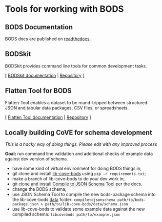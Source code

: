 # Tools for working with BODS

## BODS Documentation

BODS docs are published on [readthedocs](http://standard.openownership.org).

## BODSkit
BODSkit provides command line tools for common development tasks.

[ [BODSkit documentation](https://bodskit.readthedocs.io/en/master/cli.html) | [Repository](https://github.com/openownership/bodskit) ]

## Flatten Tool for BODS
Flatten-Tool enables a dataset to be round-tripped between structured JSON and tabular data packages, CSV files, or spreadsheets.

[ [Flatten Tool documentation](https://flatten-tool.readthedocs.io/en/latest/usage-bods/) | [Repository](https://github.com/OpenDataServices/flatten-tool) ]

## Locally building CoVE for schema development
_This is a hacky way of doing things. Please edit with any improved process_

**Goal:** run command line validation and additional checks of example data against dev version of schema.  

* have some kind of virtual environment for doing BODS things in;
* git clone and install [lib-cove-bods]() using `pip -r requirements.txt`;
* make a branch of lib-cove-bods to do your dev work in;
* git clone and install [Compile to JSON Schema Tool](https://github.com/OpenDataServices/compile-to-json-schema) per the docs.
* change the BODS schema;
* use JSON Schema Tool to compile the new bods-package schema into the lib-cove-bods [data](https://github.com/openownership/lib-cove-bods/tree/master/data) folder: `compiletojsonschema path/to/bods-package.json > path/to/lib-cove-bods/data/schema.json`
* use lib-cove-bods to validate some example data against the new compiled schema: `libcovebods path/to/example.json`
